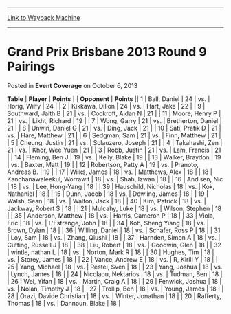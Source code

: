 
---
[Link to Wayback Machine](https://web.archive.org/web/20211025203404/https://magic.wizards.com/en/articles/archive/event-coverage/grand-prix-brisbane-2013-round-9-pairings-2013-10-06)

[_metadata_:description]:- "TablePlayerPoints OpponentPoints 1Ball, Daniel 24vs.Horig, Wilfy 24 2Kikkawa, Dillon 24vs.Hart, Jake 22 9Southward, Jaith B 21vs.Cockroft, Aidan N 21 11Moore, Henry P 21vs.Likht, Richard 19 7Wong, Garry 21vs.Bretherton, Daniel 21 8Unwin, Daniel G 21vs.Ding, Jack 21 10Sati, Pratik D 21vs.Hare, Matthew 21 6Sedgman, Sam 21vs.Finn, Matthew 21 5Cheung, Justin 21vs.Sclauzero, Joseph"
[_metadata_:generator]:- "Drupal 7 (http://drupal.org)"
[_metadata_:node]:- "447626"
[_metadata_:publish_date]:- "2013-10-06"
[_metadata_:source]:- "div-main-content"
[_metadata_:title]:- "Grand Prix Brisbane 2013 Round 9 Pairings"
[_metadata_:wayback_capture_timestamp]:- "2021-10-25 20:34:04"
[_metadata_:wayback_raw_url]:- "https://web.archive.org/web/20211025203404id_/https://magic.wizards.com/en/articles/archive/event-coverage/grand-prix-brisbane-2013-round-9-pairings-2013-10-06"
[_metadata_:wayback_url]:- "https://magic.wizards.com/en/articles/archive/event-coverage/grand-prix-brisbane-2013-round-9-pairings-2013-10-06"
---


Grand Prix Brisbane 2013 Round 9 Pairings
=========================================



 Posted in **Event Coverage**
 on October 6, 2013 












 **Table** | **Player** | **Points** |  | **Opponent** | **Points** ||  1 | Ball, Daniel |  24 | vs. | Horig, Wilfy |  24 |
|  2 | Kikkawa, Dillon |  24 | vs. | Hart, Jake |  22 |
|  9 | Southward, Jaith B |  21 | vs. | Cockroft, Aidan N |  21 |
|  11 | Moore, Henry P |  21 | vs. | Likht, Richard |  19 |
|  7 | Wong, Garry |  21 | vs. | Bretherton, Daniel |  21 |
|  8 | Unwin, Daniel G |  21 | vs. | Ding, Jack |  21 |
|  10 | Sati, Pratik D |  21 | vs. | Hare, Matthew |  21 |
|  6 | Sedgman, Sam |  21 | vs. | Finn, Matthew |  21 |
|  5 | Cheung, Justin |  21 | vs. | Sclauzero, Joseph |  21 |
|  4 | Takahashi, Zen |  21 | vs. | Khor, Wee Yuen |  21 |
|  3 | Robb, Justin |  21 | vs. | Lam, Francis |  21 |
|  14 | Fleming, Ben J |  19 | vs. | Kelly, Blake |  19 |
|  13 | Walker, Braydon |  19 | vs. | Baxter, Matt |  19 |
|  12 | Robertson, Patty A |  19 | vs. | Pranoto, Andreas B. |  19 |
|  17 | Wilks, James |  18 | vs. | Matthews, Alex |  18 |
|  18 | Kanchanawaleekul, Worrawit |  18 | vs. | Shah, Izwan |  18 |
|  16 | Andisen, Nic |  18 | vs. | Lee, Hong-Yang |  18 |
|  39 | Hauschild, Nicholas |  18 | vs. | Kok, Nathaniel |  18 |
|  15 | Dunn, Jacob |  18 | vs. | Dowling, James |  18 |
|  19 | Walsh, Sean |  18 | vs. | Walton, Jack |  18 |
|  40 | Kim, Patrick |  18 | vs. | Jackway, Robert S |  18 |
|  21 | Mulcahy, Luke |  18 | vs. | Wilson, Stephen |  18 |
|  35 | Anderson, Matthew |  18 | vs. | Harris, Cameron P |  18 |
|  33 | Viola, Eric |  18 | vs. | L'Estrange, John |  18 |
|  34 | Koh, Sheng Yiang |  18 | vs. | Brown, Dylan |  18 |
|  36 | Willing, Daniel |  18 | vs. | Schafer, Ross P |  18 |
|  31 | Loy, Sam |  18 | vs. | Zhang, Qiushi |  18 |
|  37 | Harnden, Simon A |  18 | vs. | Cutting, Russell J |  18 |
|  38 | Liu, Robert |  18 | vs. | Goodwin, Glen |  18 |
|  32 | wintle, nathan L |  18 | vs. | Norton, Mark R |  18 |
|  30 | Hughes, Tim |  18 | vs. | Storey, James |  18 |
|  22 | Vance, Andrew E |  18 | vs. | R, Kirill Y |  18 |
|  25 | Yang, Michael |  18 | vs. | Restel, Sven |  18 |
|  23 | Yang, Joshua |  18 | vs. | Lynch, James |  18 |
|  24 | Nicolaou, Nektarios |  18 | vs. | Tudman, Ben |  18 |
|  26 | Wei, Yifan |  18 | vs. | Martin, Craig A |  18 |
|  29 | Fenwick, Joshua |  18 | vs. | Nolan, Timothy J |  18 |
|  27 | Trollip, Ben |  18 | vs. | Young, James |  18 |
|  28 | Orazi, Davide Christian |  18 | vs. | Winter, Jonathan |  18 |
|  20 | Rafferty, Thomas |  18 | vs. | Dannoun, Blake |  18 |







